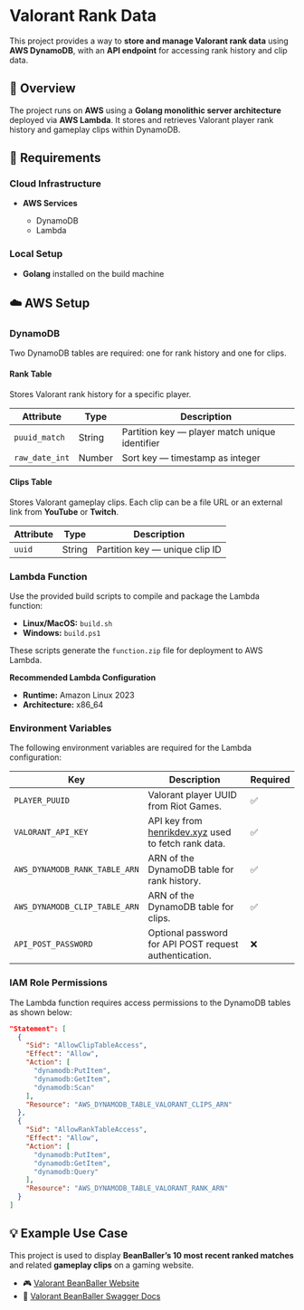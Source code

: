 # Valorant Rank Data

This project provides a way to **store and manage Valorant rank data** using **AWS DynamoDB**, with an **API endpoint** for accessing rank history and clip data.

## 🚀 Overview

The project runs on **AWS** using a **Golang monolithic server architecture** deployed via **AWS Lambda**.
It stores and retrieves Valorant player rank history and gameplay clips within DynamoDB.

## 🧰 Requirements

### Cloud Infrastructure

* **AWS Services**

  * DynamoDB
  * Lambda

### Local Setup

* **Golang** installed on the build machine

## ☁️ AWS Setup

### DynamoDB

Two DynamoDB tables are required: one for rank history and one for clips.

#### **Rank Table**

Stores Valorant rank history for a specific player.

| Attribute      | Type   | Description                                    |
| -------------- | ------ | ---------------------------------------------- |
| `puuid_match`  | String | Partition key — player match unique identifier |
| `raw_date_int` | Number | Sort key — timestamp as integer                |

#### **Clips Table**

Stores Valorant gameplay clips.
Each clip can be a file URL or an external link from **YouTube** or **Twitch**.

| Attribute | Type   | Description                    |
| --------- | ------ | ------------------------------ |
| `uuid`    | String | Partition key — unique clip ID |

### Lambda Function

Use the provided build scripts to compile and package the Lambda function:

* **Linux/MacOS:** `build.sh`
* **Windows:** `build.ps1`

These scripts generate the `function.zip` file for deployment to AWS Lambda.

**Recommended Lambda Configuration**

* **Runtime:** Amazon Linux 2023
* **Architecture:** x86_64

### Environment Variables

The following environment variables are required for the Lambda configuration:

| Key                           | Description                                                                                                        | Required |
| ----------------------------- | ------------------------------------------------------------------------------------------------------------------ | -------- |
| `PLAYER_PUUID`                | Valorant player UUID from Riot Games.                                                                              | ✅        |
| `VALORANT_API_KEY`            | API key from [henrikdev.xyz](https://docs.henrikdev.xyz/authentication-and-authorization) used to fetch rank data. | ✅        |
| `AWS_DYNAMODB_RANK_TABLE_ARN` | ARN of the DynamoDB table for rank history.                                                                        | ✅        |
| `AWS_DYNAMODB_CLIP_TABLE_ARN` | ARN of the DynamoDB table for clips.                                                                               | ✅        |
| `API_POST_PASSWORD`           | Optional password for API POST request authentication.                                                             | ❌        |

### IAM Role Permissions

The Lambda function requires access permissions to the DynamoDB tables as shown below:

```json
"Statement": [
  {
    "Sid": "AllowClipTableAccess",
    "Effect": "Allow",
    "Action": [
      "dynamodb:PutItem",
      "dynamodb:GetItem",
      "dynamodb:Scan"
    ],
    "Resource": "AWS_DYNAMODB_TABLE_VALORANT_CLIPS_ARN"
  },
  {
    "Sid": "AllowRankTableAccess",
    "Effect": "Allow",
    "Action": [
      "dynamodb:PutItem",
      "dynamodb:GetItem",
      "dynamodb:Query"
    ],
    "Resource": "AWS_DYNAMODB_TABLE_VALORANT_RANK_ARN"
  }
]
```

## 💡 Example Use Case

This project is used to display **BeanBaller’s 10 most recent ranked matches** and related **gameplay clips** on a gaming website.

* 🎮 [Valorant BeanBaller Website](https://www.beanballer.com)
* 📘 [Valorant BeanBaller Swagger Docs](https://www.beanballer.com/doc/api)